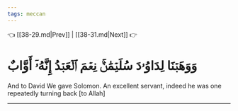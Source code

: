 ```yaml
---
tags: meccan
---
```


👈 [[38-29.md|Prev]] | [[38-31.md|Next]] 👉

# وَوَهَبۡنَا لِدَاوُۥدَ سُلَيۡمَٰنَۚ نِعۡمَ ٱلۡعَبۡدُ إِنَّهُۥٓ أَوَّابٌ

And to David We gave Solomon. An excellent servant, indeed he was one repeatedly turning back [to Allah]

---

